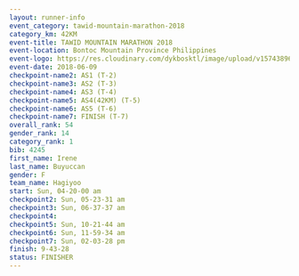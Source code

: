 ```yaml
---
layout: runner-info 
event_category: tawid-mountain-marathon-2018 
category_km: 42KM 
event-title: TAWID MOUNTAIN MARATHON 2018 
event-location: Bontoc Mountain Province Philippines 
event-logo: https://res.cloudinary.com/dykbosktl/image/upload/v1574389629/Logo/tawid2018_logo_t3op5o.png 
event-date: 2018-06-09 
checkpoint-name2: AS1 (T-2) 
checkpoint-name3: AS2 (T-3) 
checkpoint-name4: AS3 (T-4) 
checkpoint-name5: AS4(42KM) (T-5) 
checkpoint-name6: AS5 (T-6) 
checkpoint-name7: FINISH (T-7) 
overall_rank: 54
gender_rank: 14
category_rank: 1
bib: 4245
first_name: Irene
last_name: Buyuccan
gender: F
team_name: Hagiyoo
start: Sun, 04-20-00 am
checkpoint2: Sun, 05-23-31 am
checkpoint3: Sun, 06-37-37 am
checkpoint4: 
checkpoint5: Sun, 10-21-44 am
checkpoint6: Sun, 11-59-34 am
checkpoint7: Sun, 02-03-28 pm
finish: 9-43-28
status: FINISHER
---
```

